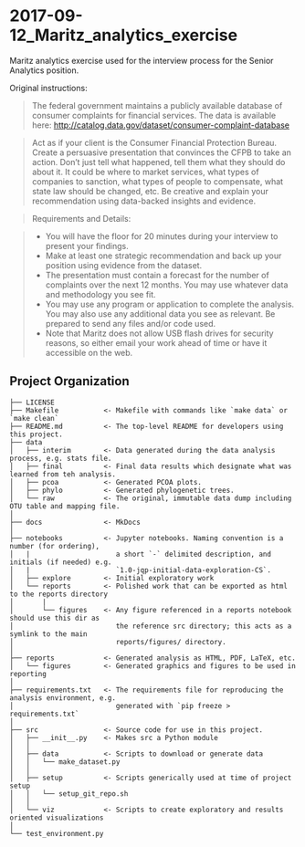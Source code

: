 2017-09-12_Maritz_analytics_exercise
==============================

Maritz analytics exercise used for the interview process for the Senior Analytics position. 

Original instructions:

> The federal government maintains a publicly available database of consumer complaints for financial services. The data is available here:
http://catalog.data.gov/dataset/consumer-complaint-database

> Act as if your client is the Consumer Financial Protection Bureau. Create a persuasive presentation that convinces the CFPB to take an action. Don’t just tell what happened, tell them what they should do about it. It could be where to market services, what types of companies to sanction, what types of people to compensate, what state law should be changed, etc.  Be creative and explain your recommendation using data-backed insights and evidence. 

> Requirements and Details:

> -   You will have the floor for 20 minutes during your interview to present your findings.
> -   Make at least one strategic recommendation and back up your position using evidence from the dataset.
> -   The presentation must contain a forecast for the number of complaints over the next 12 months. You may use whatever data and methodology you see fit.
> -   You may use any program or application to complete the analysis. You may also use any additional data you see as relevant. Be prepared to send any files and/or code used.
> -   Note that Maritz does not allow USB flash drives for security reasons, so either email your work ahead of time or have it accessible on the web.


Project Organization
------------

    ├── LICENSE
    ├── Makefile           <- Makefile with commands like `make data` or `make clean`
    ├── README.md          <- The top-level README for developers using this project.
    ├── data
    │   ├── interim        <- Data generated during the data analysis process, e.g. stats file.
    │   ├── final          <- Final data results which designate what was learned from teh analysis.
    │   ├── pcoa           <- Generated PCOA plots.
    │   ├── phylo          <- Generated phylogenetic trees.
    │   └── raw            <- The original, immutable data dump including OTU table and mapping file.
    │
    ├── docs               <- MkDocs
    │
    ├── notebooks          <- Jupyter notebooks. Naming convention is a number (for ordering),
    │   |                     a short `-` delimited description, and initials (if needed) e.g.
    │   |                     `1.0-jqp-initial-data-exploration-CS`.
    │   ├── explore        <- Initial exploratory work
    │   └── reports        <- Polished work that can be exported as html to the reports directory
    │       |
    │       └── figures    <- Any figure referenced in a reports notebook should use this dir as
    │                         the reference src directory; this acts as a symlink to the main
    │                         reports/figures/ directory.
    │
    ├── reports            <- Generated analysis as HTML, PDF, LaTeX, etc.
    │   └── figures        <- Generated graphics and figures to be used in reporting
    │
    ├── requirements.txt   <- The requirements file for reproducing the analysis environment, e.g.
    │                         generated with `pip freeze > requirements.txt`
    │
    ├── src                <- Source code for use in this project.
    │   ├── __init__.py    <- Makes src a Python module
    │   │
    │   ├── data           <- Scripts to download or generate data
    │   │   └── make_dataset.py
    │   │
    │   ├── setup          <- Scripts generically used at time of project setup
    │   │   └── setup_git_repo.sh
    │   │
    │   └── viz            <- Scripts to create exploratory and results oriented visualizations
    │
    └── test_environment.py
